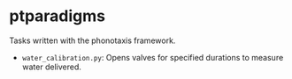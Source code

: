 # ptparadigms
Tasks written with the phonotaxis framework.

* `water_calibration.py`: Opens valves for specified durations to measure water delivered.
